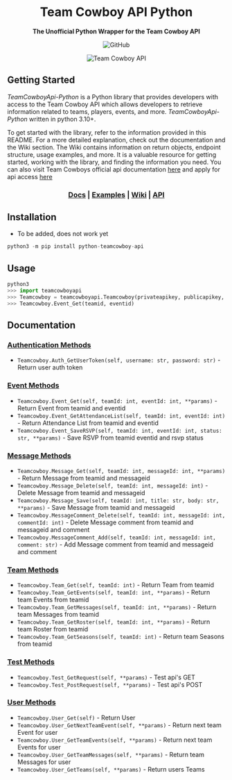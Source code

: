 <div align="center">

# Team Cowboy API Python

**The Unofficial Python Wrapper for the Team Cowboy API**

<!-- [![PyPI version]()]() -->
<!-- ![Development Branch Status]() -->
<!-- ![Periodic External Test Status]() -->
<!-- ![PyPI - Python Version]() -->
![GitHub](https://img.shields.io/github/license/KCNilssen/TeamCowboyApi-Python)

![Team Cowboy API](https://static.teamcowboy.com/images/tcLogo_glow.png)

<div align="left">

## Getting Started

*TeamCowboyApi-Python* is a Python library that provides developers with access to the Team Cowboy API which allows developers to retrieve information related to teams, players, events, and more. *TeamCowboyApi-Python* written in python 3.10+.

To get started with the library, refer to the information provided in this README. For a more detailed explanation, check out the documentation and the Wiki section. The Wiki contains information on return objects, endpoint structure, usage examples, and more. It is a valuable resource for getting started, working with the library, and finding the information you need. You can also visit Team Cowboys official api documentation [here](http://api.teamcowboy.com/v1/docs/#_Toc372547893) and apply for api access [here](https://www.teamcowboy.com/api/requestAccount)


<div align="center">

### [Docs]() | [Examples]() | [Wiki]() | [API]() 

<div align="left">

## Installation
- To be added, does not work yet
```python
python3 -m pip install python-teamcowboy-api
```

## Usage
```python
python3
>>> import teamcowboyapi
>>> Teamcowboy = teamcowboyapi.Teamcowboy(privateapikey, publicapikey, username, password)
>>> Teamcowboy.Event_Get(teamid, eventid)
```

## Documentation

### [Authentication Methods]()
* `Teamcowboy.Auth_GetUserToken(self, username: str, password: str)` - Return user auth token 
### [Event Methods]()
* `Teamcowboy.Event_Get(self, teamId: int, eventId: int, **params)` - Return Event from teamid and eventid 
* `Teamcowboy.Event_GetAttendanceList(self, teamId: int, eventId: int)` - Return Attendance List from teamid and eventid
* `Teamcowboy.Event_SaveRSVP(self, teamId: int, eventId: int, status: str, **params)` - Save RSVP from teamid eventid and rsvp status
### [Message Methods]()
* `Teamcowboy.Message_Get(self, teamId: int, messageId: int, **params)` - Return Message from teamid and messageid 
* `Teamcowboy.Message_Delete(self, teamId: int, messageId: int)` - Delete Message from teamid and messageid 
* `Teamcowboy.Message_Save(self, teamId: int, title: str, body: str, **params)` - Save Message from teamid and messageid 
* `Teamcowboy.MessageComment_Delete(self, teamId: int, messageId: int, commentId: int)` - Delete Message comment from teamid and messageid and comment
* `Teamcowboy.MessageComment_Add(self, teamId: int, messageId: int, comment: str)` - Add Message comment from teamid and messageid and comment
### [Team Methods]()
* `Teamcowboy.Team_Get(self, teamId: int)` - Return Team from teamid
* `Teamcowboy.Team_GetEvents(self, teamId: int, **params)` - Return team Events from teamid
* `Teamcowboy.Team_GetMessages(self, teamId: int, **params)` - Return team Messages from teamid
* `Teamcowboy.Team_GetRoster(self, teamId: int, **params)` - Return team Roster from teamid
* `Teamcowboy.Team_GetSeasons(self, teamId: int)` - Return team Seasons from teamid
### [Test Methods]()
* `Teamcowboy.Test_GetRequest(self, **params)` - Test api's GET
* `Teamcowboy.Test_PostRequest(self, **params)` - Test api's POST
### [User Methods]()
* `Teamcowboy.User_Get(self)` - Return User
* `Teamcowboy.User_GetNextTeamEvent(self, **params)` - Return next team Event for user
* `Teamcowboy.User_GetTeamEvents(self, **params)` - Return next team Events for user
* `Teamcowboy.User_GetTeamMessages(self, **params)` - Return team Messages for user
* `Teamcowboy.User_GetTeams(self, **params)` - Return users Teams









